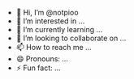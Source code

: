- 👋 Hi, I’m @notpioo
- 👀 I’m interested in ...
- 🌱 I’m currently learning ...
- 💞️ I’m looking to collaborate on ...
- 📫 How to reach me ...
- 😄 Pronouns: ...
- ⚡ Fun fact: ...

<!---
notpioo/notpioo is a ✨ special ✨ repository because its `README.md` (this file) appears on your GitHub profile.
You can click the Preview link to take a look at your changes.
--->
